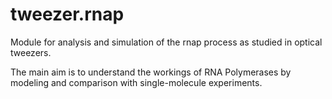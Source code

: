 # tweezer.rnap

Module for analysis and simulation of the rnap process as studied in optical tweezers.

The main aim is to understand the workings of RNA Polymerases by modeling and comparison with
single-molecule experiments.